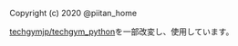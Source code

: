 Copyright (c) 2020 @piitan_home

[techgymjp/techgym_python](https://github.com/techgymjp/techgym_python)を一部改変し、使用しています。
